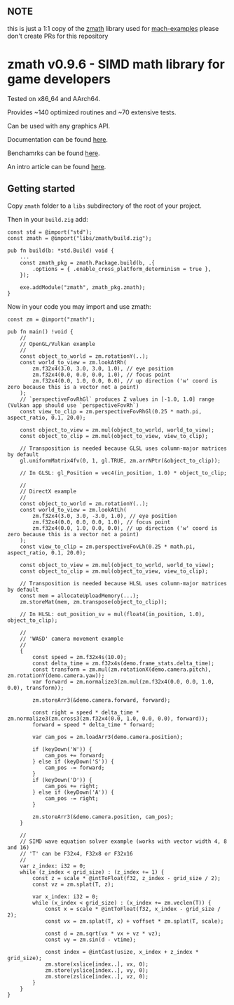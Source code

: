 ## NOTE

this is just a 1:1 copy of the [zmath](https://github.com/michal-z/zig-gamedev/blob/main/libs/zmath) library used for [mach-examples](https://github.com/hexops/mach-examples)
please don't create PRs for this repository

# zmath v0.9.6 - SIMD math library for game developers

Tested on x86_64 and AArch64.

Provides ~140 optimized routines and ~70 extensive tests.

Can be used with any graphics API.

Documentation can be found [here](https://github.com/michal-z/zig-gamedev/blob/main/libs/zmath/src/zmath.zig).

Benchamrks can be found [here](https://github.com/michal-z/zig-gamedev/blob/main/libs/zmath/src/benchmark.zig).

An intro article can be found [here](https://zig.news/michalz/fast-multi-platform-simd-math-library-in-zig-2adn).

## Getting started

Copy `zmath` folder to a `libs` subdirectory of the root of your project.

Then in your `build.zig` add:

```zig
const std = @import("std");
const zmath = @import("libs/zmath/build.zig");

pub fn build(b: *std.Build) void {
    ...
    const zmath_pkg = zmath.Package.build(b, .{
        .options = { .enable_cross_platform_determinism = true },
    });

    exe.addModule("zmath", zmath_pkg.zmath);
}
```

Now in your code you may import and use zmath:

```zig
const zm = @import("zmath");

pub fn main() !void {
    //
    // OpenGL/Vulkan example
    //
    const object_to_world = zm.rotationY(..);
    const world_to_view = zm.lookAtRh(
        zm.f32x4(3.0, 3.0, 3.0, 1.0), // eye position
        zm.f32x4(0.0, 0.0, 0.0, 1.0), // focus point
        zm.f32x4(0.0, 1.0, 0.0, 0.0), // up direction ('w' coord is zero because this is a vector not a point)
    );
    // `perspectiveFovRhGl` produces Z values in [-1.0, 1.0] range (Vulkan app should use `perspectiveFovRh`)
    const view_to_clip = zm.perspectiveFovRhGl(0.25 * math.pi, aspect_ratio, 0.1, 20.0);

    const object_to_view = zm.mul(object_to_world, world_to_view);
    const object_to_clip = zm.mul(object_to_view, view_to_clip);

    // Transposition is needed because GLSL uses column-major matrices by default
    gl.uniformMatrix4fv(0, 1, gl.TRUE, zm.arrNPtr(&object_to_clip));
    
    // In GLSL: gl_Position = vec4(in_position, 1.0) * object_to_clip;
    
    //
    // DirectX example
    //
    const object_to_world = zm.rotationY(..);
    const world_to_view = zm.lookAtLh(
        zm.f32x4(3.0, 3.0, -3.0, 1.0), // eye position
        zm.f32x4(0.0, 0.0, 0.0, 1.0), // focus point
        zm.f32x4(0.0, 1.0, 0.0, 0.0), // up direction ('w' coord is zero because this is a vector not a point)
    );
    const view_to_clip = zm.perspectiveFovLh(0.25 * math.pi, aspect_ratio, 0.1, 20.0);

    const object_to_view = zm.mul(object_to_world, world_to_view);
    const object_to_clip = zm.mul(object_to_view, view_to_clip);
    
    // Transposition is needed because HLSL uses column-major matrices by default
    const mem = allocateUploadMemory(...);
    zm.storeMat(mem, zm.transpose(object_to_clip));
    
    // In HLSL: out_position_sv = mul(float4(in_position, 1.0), object_to_clip);
    
    //
    // 'WASD' camera movement example
    //
    {
        const speed = zm.f32x4s(10.0);
        const delta_time = zm.f32x4s(demo.frame_stats.delta_time);
        const transform = zm.mul(zm.rotationX(demo.camera.pitch), zm.rotationY(demo.camera.yaw));
        var forward = zm.normalize3(zm.mul(zm.f32x4(0.0, 0.0, 1.0, 0.0), transform));

        zm.storeArr3(&demo.camera.forward, forward);

        const right = speed * delta_time * zm.normalize3(zm.cross3(zm.f32x4(0.0, 1.0, 0.0, 0.0), forward));
        forward = speed * delta_time * forward;

        var cam_pos = zm.loadArr3(demo.camera.position);

        if (keyDown('W')) {
            cam_pos += forward;
        } else if (keyDown('S')) {
            cam_pos -= forward;
        }
        if (keyDown('D')) {
            cam_pos += right;
        } else if (keyDown('A')) {
            cam_pos -= right;
        }

        zm.storeArr3(&demo.camera.position, cam_pos);
    }
   
    //
    // SIMD wave equation solver example (works with vector width 4, 8 and 16)
    // 'T' can be F32x4, F32x8 or F32x16
    //
    var z_index: i32 = 0;
    while (z_index < grid_size) : (z_index += 1) {
        const z = scale * @intToFloat(f32, z_index - grid_size / 2);
        const vz = zm.splat(T, z);

        var x_index: i32 = 0;
        while (x_index < grid_size) : (x_index += zm.veclen(T)) {
            const x = scale * @intToFloat(f32, x_index - grid_size / 2);
            const vx = zm.splat(T, x) + voffset * zm.splat(T, scale);

            const d = zm.sqrt(vx * vx + vz * vz);
            const vy = zm.sin(d - vtime);

            const index = @intCast(usize, x_index + z_index * grid_size);
            zm.store(xslice[index..], vx, 0);
            zm.store(yslice[index..], vy, 0);
            zm.store(zslice[index..], vz, 0);
        }
    }
}
```
